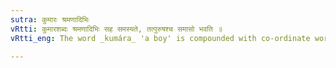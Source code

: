 ```yaml
---
sutra: कुमारः श्रमणादिभिः
vRtti: कुमारशब्दः श्रमणादिभिः सह समस्यते, तत्पुरुषश्च समासो भवति ॥
vRtti_eng: The word _kumára_ 'a boy' is compounded with co-ordinate words _śramaná_ 'an ascetic,' &c., and the compound is _Tat-purusha_.

---
```

